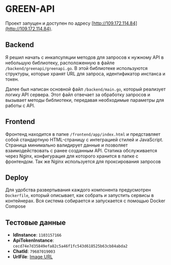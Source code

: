 # GREEN-API
Проект запущен и доступен по адресу [http://109.172.114.84](http://109.172.114.84).

## Backend
Я решил начать с инкапсуляции методов для запросов к нужному API в небольшую библиотеку, расположенную в файле `/backend/greenapi/greenapi.go`. В этой библиотеке используются структуры, которые хранят URL для запроса, идентификатор инстанса и токен.

Далее был написан основной файл `/backend/main.go`, который реализует логику API сервера. Этот файл отвечает за обработку запросов и вызывает методы библиотеки, передавая необходимые параметры для работы с API.

## Frontend
Фронтенд находится в папке `/frontend/app/index.html` и представляет собой стандартную HTML-страницу с интеграцией стилей и JavaScript. Страница минимально валидирует данные и позволяет взаимодействовать с ранее созданным API. Статика обслуживается через Nginx, конфигурация для которого хранится в папке с фронтендом. Так же Nginx используется для проксирования запросов

## Deploy
Для удобства развертывания каждого компонента предусмотрен `Dockerfile`, который описывает, как собрать и запустить сервисы в контейнерах. Вся система собирается и запускается с помощью Docker Compose

## Тестовые данные
- **IdInstance**: `1103157166`
- **ApiTokenInstance**: `cecd74e7d35849efa82c5a46f1fc543d618525b63cb84abda2`
- **ChatId**: `79687019003`
- **UrlFile**: [Image URL](https://sun9-37.userapi.com/impg/rWmGseJlnzKZjgbL9qNstDQyYpw7lo5S80Scgg/saRRNI0Crho.jpg?size=1170x1143&quality=95&sign=1b5e80e430c6338c90c9a4e06d2775b7&type=album)


